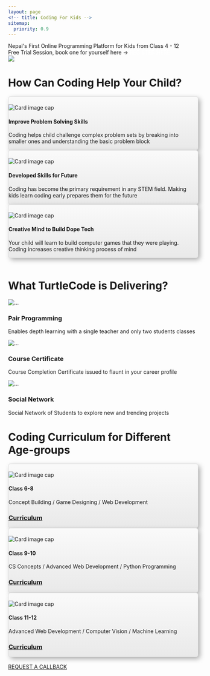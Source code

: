 ```yaml
---
layout: page
<!-- title: Coding For Kids -->
sitemap:
  priority: 0.9
---
```


<div class="container">
	<div class="row">
		<div class="card text-white bg-primary mb-3 col-md-12 col-sm-12 col-xs-12 text-center" style="max-width:auto;">
		<div class="card-banner">
			<div class="card-body">
				Nepal's First Online Programming Platform for Kids from Class 4 - 12
			</div>
		</div>
		</div>
	</div>
	<div class="row">
		<div class="card text-white bg-success mb-3 col-md-12 col-sm-12 col-xs-12 text-center" style="max-width:auto;">
		<div class="card-banner">
		<div class="card-body">
			Free Trial Session, book one for yourself here -> 
			<a href="https://docs.google.com/forms/d/e/1FAIpQLScVZSDbLuQWKD1jg2sHwOGTPT8k2Ljxa1hdMSgX1GkLPec4LQ/viewform?usp=sf_link" target="_blank" style="color:#ffffff">REGISTER HERE</a>
		</div>
		</div>
		</div>
	</div>
</div>
<!-- 		<div class="banner">
			<div class="free-trials-announce">
					Parents, sign up now to get discounted access to our various coding courses. 
					<a href="https://docs.google.com/forms/d/e/1FAIpQLScVZSDbLuQWKD1jg2sHwOGTPT8k2Ljxa1hdMSgX1GkLPec4LQ/viewform?usp=sf_link" target="_blank" style="color:#ffffff;font-size: 20px">REGISTER HERE</a>
			</div>
		</div> -->

<div class="container">
	<div class="row">
		<img src="{{ '/assets/img/coverpic_mod.png' | prepend: site.baseurl }}" id="logo-name">
	</div>
</div>


<!-- coding important -->
<div class="container">
	<div class="row">
		<div class="col-md-12 col-sm-12 col-xs-12 text-center">
			<h1>How Can Coding Help Your Child?</h1>
		</div>
	</div>
</div>
<!-- 1 x 3 layout for why is coding important for you -->
<div class="container">
	<div class="row">
		<div class="col-sm-4 col-md-4 d-flex align-items-stretch">
				<!-- Card image -->
			<div class="card text-center" style="box-shadow: 5px 5px 14px -1px #a3a3a3; background:linear-gradient(to bottom, #f9f9f9 5%, #e9e9e9 100%); background-color:#f9f9f9; border-radius:6px; border:1px solid #dcdcdc;">
				<div class="view overlay">
				<img class="card-img-top" src="{{ '/assets/img/problem_skills.png' | prepend: site.baseurl }}" alt="Card image cap" style="max-width: 80%; margin-top: 20px; margin-left: auto; margin-right: auto;">
				<a href="#!">
				  <div class="mask rgba-white-slight"></div>
				</a>
				</div>
				<!-- Card content -->
				<div class="card-body">
				<!-- Title -->
				<h4 class="card-title"><strong>Improve Problem Solving Skills</strong></h4>
				<!-- Text -->
				<p class="card-text">Coding helps child challenge complex problem sets by breaking into smaller ones and understanding the basic problem block</p>
				</div>
			</div>			
		</div>
		<div class="col-sm-4 col-md-4 d-flex align-items-stretch">
			<div class="card text-center" style="box-shadow: 5px 5px 14px -1px #a3a3a3; background:linear-gradient(to bottom, #f9f9f9 5%, #e9e9e9 100%); background-color:#f9f9f9; border-radius:6px; border:1px solid #dcdcdc;">  
				<!-- Card image -->
				<div class="view overlay">
				<img class="card-img-top" src="{{ '/assets/img/kids_career.png' | prepend: site.baseurl }}" alt="Card image cap" style="max-width: 80%; margin-top: 20px; margin-left: auto; margin-right: auto;">
				<a href="#!">
				  <div class="mask rgba-white-slight"></div>
				</a>
				</div>
				<!-- Card content -->
				<div class="card-body">
				<!-- Title -->
				<h4 class="card-title"><strong>Developed Skills for Future</strong></h4>
				<!-- Text -->
				<p class="card-text">Coding has become the primary requirement in any STEM field. Making kids learn coding early prepares them for the future</p>
				</div>
			</div>			
		</div>
		<div class="col-sm-4 col-md-4 d-flex align-items-stretch">
			<div class="card text-center" style="box-shadow: 5px 5px 14px -1px #a3a3a3; background:linear-gradient(to bottom, #f9f9f9 5%, #e9e9e9 100%); background-color:#f9f9f9; border-radius:6px; border:1px solid #dcdcdc;"> 
				<!-- Card image -->
				<div class="view overlay">
				<img class="card-img-top" src="{{ '/assets/img/kids_idea.png' | prepend: site.baseurl }}" alt="Card image cap" style="max-width: 80%; margin-top: 20px; margin-left: auto; margin-right: auto;">
				<a href="#!">
				  <div class="mask rgba-white-slight"></div>
				</a>
				</div>
				<!-- Card content -->
				<div class="card-body">
				<!-- Title -->
				<h4 class="card-title"><strong>Creative Mind to Build Dope Tech</strong></h4>
				<!-- Text -->
				<p class="card-text">Your child will learn to build computer games that they were playing. Coding increases creative thinking process of mind</p>
				</div>
			</div>			
		</div>
	</div>
</div>
<br>


<!-- deliverables -->
<div class="container">
	<div class="row">
		<div class="col-md-12 col-sm-12 col-xs-12 text-center">
			<h1>What TurtleCode is Delivering?</h1>
		</div>
	</div>
</div>

<div class="container">
	<div class="card-deck">
		<div class="card">
			<div class="row no-gutters">
				<div class="col-md-4 mb-3">
					<img src="{{ '/assets/img/pair_programming.png' | prepend: site.baseurl }}" class="card-img-top" alt="...">
				</div>
				<div class="col-md-8">
					<div class="card-body">
		  				<h3 class="card-title"><b>Pair Programming</b></h3>
		  				<p class="card-text">Enables depth learning with a single teacher and only two students classes</p>
					</div>
				</div>
			</div>
		</div>
		<div class="card">
			<div class="row no-gutters">
				<div class="col-md-4 mb-3">
					<img src="{{ '/assets/img/certificate.png' | prepend: site.baseurl }}" class="card-img-top" alt="...">	  			
				</div>
				<div class="col-md-8">
					<div class="card-body">
		  				<h3 class="card-title"><b>Course Certificate</b></h3>
		  				<p class="card-text">Course Completion Certificate issued to flaunt in your career profile</p>
					</div>
				</div>
			</div>
		</div>
		<div class="card">
			<div class="row no-gutters">
				<div class="col-md-4 mb-3">
					<img src="{{ '/assets/img/social_media.jpg' | prepend: site.baseurl }}" class="card-img-top" alt="...">	  			
				</div>
				<div class="col-md-8">
					<div class="card-body">
		  				<h3 class="card-title"><b>Social Network</b></h3>
		  				<p class="card-text">Social Network of Students to explore new and trending projects</p>
					</div>
				</div>
			</div>
		</div>
	</div>
</div>


<!-- course information -->
<div class="container">
	<div class="row">
		<div class="col-md-12 col-sm-12 col-xs-12 text-center">
			<h1>Coding Curriculum for Different Age-groups</h1>
		</div>
	</div>
</div>

<div class="container">
	<div class="row">
		<div class="col-sm-4 col-md-4 d-flex align-items-stretch">	
				<!-- Card image -->
			<div class="card text-center" style="box-shadow: 5px 5px 14px -1px #a3a3a3; background:linear-gradient(to bottom, #f9f9f9 5%, #e9e9e9 100%); background-color:#f9f9f9; border-radius:6px; border:1px solid #dcdcdc;"> 
				<div class="view overlay">
				<img class="card-img-top" src="{{ '/assets/img/class68_profile.jpeg' | prepend: site.baseurl }}" alt="Card image cap" style="max-width: 80%; margin-top: 20px; margin-left: auto; margin-right: auto;">
				<a href="#!">
				  <div class="mask rgba-white-slight"></div>
				</a>
				</div>
				<!-- Card content -->
				<div class="card-body">
				<!-- Title -->
				<h4 class="card-title"><strong>Class 6-8</strong></h4>
				<!-- Text -->
				<p class="card-text">Concept Building / Game Designing / Web Development
				<br> <a href="{{ '/courses#class68' | prepend: site.baseurl }}"><h3>Curriculum</h3></a></p>
				</div>
			</div>			
		</div>
		<div class="col-sm-4 col-md-4 d-flex align-items-stretch">
			<div class="card text-center" style="box-shadow: 5px 5px 14px -1px #a3a3a3; background:linear-gradient(to bottom, #f9f9f9 5%, #e9e9e9 100%); background-color:#f9f9f9; border-radius:6px; border:1px solid #dcdcdc;">  
				<!-- Card image -->
				<div class="view overlay">
				<img class="card-img-top" src="{{ '/assets/img/class910_profile.jpg' | prepend: site.baseurl }}" alt="Card image cap" style="max-width: 80%; margin-top: 20px; margin-left: auto; margin-right: auto;">
				<a href="#!">
				  <div class="mask rgba-white-slight"></div>
				</a>
				</div>
				<!-- Card content -->
				<div class="card-body">
				<!-- Title -->
				<h4 class="card-title"><strong>Class 9-10</strong></h4>
				<!-- Text -->
				<p class="card-text">CS Concepts / Advanced Web Development / Python Programming
				<br>  <a href="{{ '/courses#class910' | prepend: site.baseurl }}"><h3>Curriculum</h3></a></p>
				</div>
			</div>			
		</div>
		<div class="col-sm-4 col-md-4 d-flex align-items-stretch">
			<div class="card text-center" style="box-shadow: 5px 5px 14px -1px #a3a3a3; background:linear-gradient(to bottom, #f9f9f9 5%, #e9e9e9 100%); background-color:#f9f9f9; border-radius:6px; border:1px solid #dcdcdc;"> 
				<!-- Card image -->
				<div class="view overlay">
				<img class="card-img-top" src="{{ '/assets/img/class1112_profile.jpg' | prepend: site.baseurl }}" alt="Card image cap" style="max-width: 80%; margin-top: 20px; margin-left: auto; margin-right: auto;">
				<a href="#!">
				  <div class="mask rgba-white-slight"></div>
				</a>
				</div>
				<!-- Card content -->
				<div class="card-body">
				<!-- Title -->
				<h4 class="card-title"><strong>Class 11-12</strong></h4>
				<!-- Text -->
				<p class="card-text">Advanced Web Development / Computer Vision / Machine Learning
				<br> <a href="{{ '/courses#class1112' | prepend: site.baseurl }}"><h3>Curriculum</h3></a></p>
				</div>
			</div>			
		</div>
	</div>
</div>




<!--   <img src="{{ '/assets/img/pair_programming.png' | prepend: site.baseurl }}" class="card-img-top" alt="...">
	    <div class="card-body">
	      <h5 class="card-title">Pair Programming</h5>
	      <p class="card-text">This is a longer card with supporting text below as a natural lead-in to additional content. This content is a little bit longer.</p>
	      <p class="card-text"><small class="text-muted">Last updated 3 mins ago</small></p>
	    </div>
	  </div>
	  <div class="card">
	    <img src="{{ '/assets/img/certificate.png' | prepend: site.baseurl }}" class="card-img-top" alt="...">
	    <div class="card-body">
	      <h5 class="card-title">Course Certificate</h5>
	      <p class="card-text">This card has supporting text below as a natural lead-in to additional content.</p>
	      <p class="card-text"><small class="text-muted">Last updated 3 mins ago</small></p>
	    </div>
	  </div>
	  <div class="card">
	    <img src="{{ '/assets/img/social_media.jpg' | prepend: site.baseurl }}" class="card-img-top" alt="...">
	    <div class="card-body">
	      <h5 class="card-title">Smarter Kids Community</h5>
	      <p class="card-text">This is a wider card with supporting text below as a natural lead-in to additional content. This card has even longer content than the first to show that equal height action.</p>
	      <p class="card-text"><small class="text-muted">Last updated 3 mins ago</small></p>
	    </div>
	  </div>
	</div>
</div> -->

<!--
	<div id="describe-text">
		<h1 style="font-size: 48px">What Does TurtleCode Offer?</h1>
	</div>
	<br>
	<div class="container" style="grid-template-columns: 1fr 1fr 1fr 1fr;">
		<div class="cell">
			<img style="max-width: 60%; margin-top: 15px; margin-left: auto; margin-right: auto;" src="{{ '/assets/img/why_turtlecode/2.png' | prepend: site.baseurl }}">
	 		<h3 style="color:333333">Class 6 - 8</h3>
			Concept Building / Game Designing / Web Development
			<br> <a href="{{ '/courses#class68' | prepend: site.baseurl }}">Curriculum</a> 
		</div>
		<div class="cell cell-2">
			<img style="max-width: 60%; margin-top: 20px; margin-left: auto; margin-right: auto;" src="{{ '/assets/img/why_turtlecode/3.png' | prepend: site.baseurl }}">
	 		<h3 style="color:333333">Class 9 - 10</h3>
			CS Concepts / Advanced Web Development / Python Programming
			<br> <a href="{{ '/courses#class910' | prepend: site.baseurl }}">Curriculum</a> 
		</div>
		<div class="cell cell-3">
			<img style="max-width: 60%; margin-top: 20px; margin-left: auto; margin-right: auto;" src="{{ '/assets/img/why_turtlecode/4.png' | prepend: site.baseurl }}">
	 		<h3 style="color:333333">Class 11 - 12</h3>
			Advanced Web Development / Computer Vision / Machine Learning
			<br> <a href="{{ '/courses#class1112' | prepend: site.baseurl }}">Curriculum</a> 
		</div>
		<div class="cell">
			<img style="max-width: 60%; margin-top: 20px; margin-left: auto; margin-right: auto;" src="{{ '/assets/img/why_turtlecode/5.png' | prepend: site.baseurl }}">
	 		<h3 style="color:333333">Class 11 - 12</h3>
			Advanced Web Development / Computer Vision / Machine Learning
			<br> <a href="{{ '/courses#class1112' | prepend: site.baseurl }}">Curriculum</a> 
		</div>	
	</div>	-->












<!-- 	<p>
	<br> Nepal's first of its kind, TurtleCode is an interactive platform for your kids to learn coding.
	<br> We make sure your kid explores all the interesting space in coding world from creating beautiful websites, developing fun games, robotics, and many more.
	</p> -->
<br>
<div id="describe-text">	
	<a href="https://docs.google.com/forms/d/e/1FAIpQLScVZSDbLuQWKD1jg2sHwOGTPT8k2Ljxa1hdMSgX1GkLPec4LQ/viewform?usp=sf_link" target="_blank" class="request-button">REQUEST A CALLBACK</a>
</div>
<br>